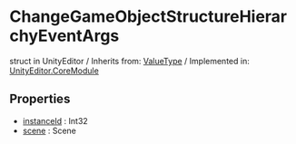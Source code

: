 # ChangeGameObjectStructureHierarchyEventArgs
struct in UnityEditor
 / Inherits from: <a href="https://docs.unity3d.com/6000.0/Documentation/ScriptReference/ValueType.html" target="_blank">ValueType</a> / Implemented in: <a href="https://docs.unity3d.com/6000.0/Documentation/ScriptReference/UnityEditor.CoreModule.html" target="_blank">UnityEditor.CoreModule</a>
## Properties
- <a href="https://docs.unity3d.com/6000.0/Documentation/ScriptReference/ChangeGameObjectStructureHierarchyEventArgs-instanceId.html" target="_blank">instanceId</a> : Int32
- <a href="https://docs.unity3d.com/6000.0/Documentation/ScriptReference/ChangeGameObjectStructureHierarchyEventArgs-scene.html" target="_blank">scene</a> : Scene
